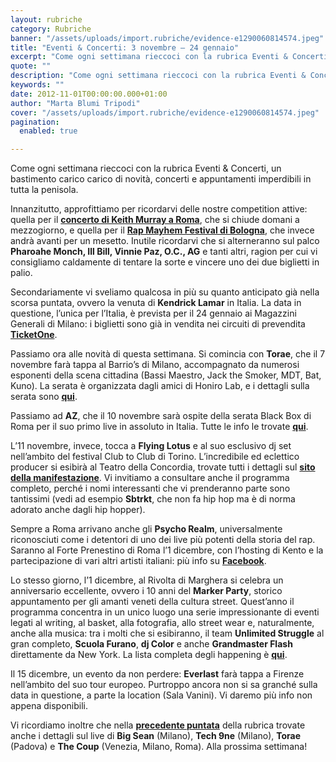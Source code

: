 ```yaml
---
layout: rubriche
category: Rubriche
banner: "/assets/uploads/import.rubriche/evidence-e1290060814574.jpeg"
title: "Eventi & Concerti: 3 novembre – 24 gennaio"
excerpt: "Come ogni settimana rieccoci con la rubrica Eventi & Concerti, un bastimento carico carico di novità, concerti e appuntamenti imperdibili in tutta la penisola. Innanzitutto, approfittiamo per ricordarvi delle nostre competition attive: quella per il concerto di Keith Murray a Roma, che si chiude domani a mezzogiorno, e quella per il Rap Mayhem Festival di [&hellip"
quote: ""
description: "Come ogni settimana rieccoci con la rubrica Eventi & Concerti, un bastimento carico carico di novità, concerti e appuntamenti imperdibili in tutta la penisola. Innanzitutto, approfittiamo per ricordarvi delle nostre competition attive: quella per il concerto di Keith Murray a Roma, che si chiude domani a mezzogiorno, e quella per il Rap Mayhem Festival di [&hellip"
keywords: ""
date: 2012-11-01T00:00:00.000+01:00
author: "Marta Blumi Tripodi"
cover: "/assets/uploads/import.rubriche/evidence-e1290060814574.jpeg"
pagination:
  enabled: true

---
```


Come ogni settimana rieccoci con la rubrica Eventi & Concerti, un bastimento carico carico di novità, concerti e appuntamenti imperdibili in tutta la penisola.

Innanzitutto, approfittiamo per ricordarvi delle nostre competition attive: quella per il [**concerto di Keith Murray a Roma**](https://hotmc.com/competition-keith-murray-vinci-i-biglietti-per-la-data-di-roma/ "http://hotmc.com/competition-keith-murray-vinci-i-biglietti-per-la-data-di-roma/"), che si chiude domani a mezzogiorno, e quella per il [**Rap Mayhem Festival di Bologna**](https://hotmc.com/competition-rap-mayhem-festival-vinci-i-biglietti/ "http://hotmc.com/competition-rap-mayhem-festival-vinci-i-biglietti/"), che invece andrà avanti per un mesetto. Inutile ricordarvi che si alterneranno sul palco **Pharoahe Monch, Ill Bill, Vinnie Paz, O.C., AG** e tanti altri, ragion per cui vi consigliamo caldamente di tentare la sorte e vincere uno dei due biglietti in palio.

Secondariamente vi sveliamo qualcosa in più su quanto anticipato già nella scorsa puntata, ovvero la venuta di **Kendrick Lamar** in Italia. La data in questione, l’unica per l’Italia, è prevista per il 24 gennaio ai Magazzini Generali di Milano: i biglietti sono già in vendita nei circuiti di prevendita [**TicketOne**](http://www.ticketone.it/ "http://www.ticketone.it/").

Passiamo ora alle novità di questa settimana. Si comincia con **Torae**, che il 7 novembre farà tappa al Barrio’s di Milano, accompagnato da numerosi esponenti della scena cittadina (Bassi Maestro, Jack the Smoker, MDT, Bat, Kuno). La serata è organizzata dagli amici di Honiro Lab, e i dettagli sulla serata sono [**qui**](https://www.facebook.com/events/184921611632467/ "https://www.facebook.com/events/184921611632467/").

Passiamo ad **AZ**, che il 10 novembre sarà ospite della serata Black Box di Roma per il suo primo live in assoluto in Italia. Tutte le info le trovate [**qui**](https://www.facebook.com/events/273921416062886/ "https://www.facebook.com/events/273921416062886/").

L’11 novembre, invece, tocca a **Flying Lotus** e al suo esclusivo dj set nell’ambito del festival Club to Club di Torino. L’incredibile ed eclettico producer si esibirà al Teatro della Concordia, trovate tutti i dettagli sul [**sito della manifestazione**](http://clubtoclub.it/2012/ita/artist/129 "http://clubtoclub.it/2012/ita/artist/129"). Vi invitiamo a consultare anche il programma completo, perché i nomi interessanti che vi prenderanno parte sono tantissimi (vedi ad esempio **Sbtrkt**, che non fa hip hop ma è di norma adorato anche dagli hip hopper).

Sempre a Roma arrivano anche gli **Psycho Realm**, universalmente riconosciuti come i detentori di uno dei live più potenti della storia del rap. Saranno al Forte Prenestino di Roma l’1 dicembre, con l’hosting di Kento e la partecipazione di vari altri artisti italiani: più info su [**Facebook**](https://www.facebook.com/events/361915127235292/ "https://www.facebook.com/events/361915127235292/").

Lo stesso giorno, l’1 dicembre, al Rivolta di Marghera si celebra un anniversario eccellente, ovvero i 10 anni del **Marker Party**, storico appuntamento per gli amanti veneti della cultura street. Quest’anno il programma concentra in un unico luogo una serie impressionante di eventi legati al writing, al basket, alla fotografia, allo street wear e, naturalmente, anche alla musica: tra i molti che si esibiranno, il team **Unlimited Struggle** al gran completo, **Scuola Furano**, **dj Color** e anche **Grandmaster Flash** direttamente da New York. La lista completa degli happening è [**qui**](https://www.facebook.com/events/104577256364012/?fref=ts "https://www.facebook.com/events/104577256364012/?fref=ts").

Il 15 dicembre, un evento da non perdere: **Everlast** farà tappa a Firenze nell’ambito del suo tour europeo. Purtroppo ancora non si sa granché sulla data in questione, a parte la location (Sala Vanini). Vi daremo più info non appena disponibili.

Vi ricordiamo inoltre che nella [**precedente puntata**](https://hotmc.com/eventi-concerti-26-ottobre-22-dicembre/ "http://hotmc.com/eventi-concerti-26-ottobre-22-dicembre/") della rubrica trovate anche i dettagli sul live di **Big Sean** (Milano), **Tech 9ne** (Milano), **Torae** (Padova) e **The Coup** (Venezia, Milano, Roma). Alla prossima settimana!